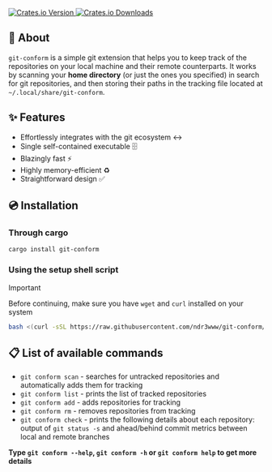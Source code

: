 <p align="left">
  <a href="https://crates.io/crates/git-conform">
    <img alt="Crates.io Version" src="https://img.shields.io/crates/v/git-conform" />
    <img alt="Crates.io Downloads" src=https://img.shields.io/crates/d/git-conform />
  </a>
</p>

## 📖 About
`git-conform` is a simple git extension that helps you to keep track of the repositories on your local machine and their remote counterparts.
It works by scanning your **home directory** (or just the ones you specified) in search for git repositories, and then storing their paths in
the tracking file located at `~/.local/share/git-conform`.

## ✨ Features
- Effortlessly integrates with the git ecosystem ↔️
- Single self-contained executable 🗄️
- Blazingly fast ⚡
- Highly memory-efficient ♻️
- Straightforward design ✅

## 💿 Installation

### Through cargo
`cargo install git-conform`

### Using the setup shell script
> [!IMPORTANT]  
> Before continuing, make sure you have `wget` and `curl` installed on your system
```bash
bash <(curl -sSL https://raw.githubusercontent.com/ndr3www/git-conform/main/setup.sh)
```

## 📋 List of available commands
- `git conform scan` - searches for untracked repositories and automatically adds them for tracking
- `git conform list` - prints the list of tracked repositories
- `git conform add` - adds repositories for tracking
- `git conform rm` - removes repositories from tracking
- `git conform check` - prints the following details about each repository: output of `git status -s` and ahead/behind commit metrics between local and remote branches

**Type `git conform --help`, `git conform -h` or `git conform help` to get more details**
